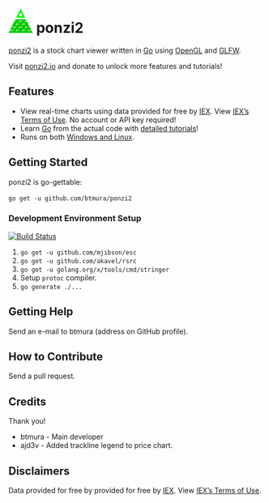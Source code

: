 # ![ponzi2 logo of a pyramid](internal/app/view/ui/data/icon.png) ponzi2

[ponzi2](https://ponzi2.io) is a stock chart viewer written in [Go](https://golang.org) using [OpenGL](https://github.com/go-gl/gl) and [GLFW](https://github.com/go-gl/glfw/).

Visit [ponzi2.io](https://ponzi2.io) and donate to unlock more features and tutorials!

## Features

* View real-time charts using data provided for free by [IEX](https://iextrading.com/developer). View [IEX’s Terms of Use](https://iextrading.com/api-exhibit-a/). No account or API key required!
* Learn [Go](https://golang.org) from the actual code with [detailed tutorials](https://ponzi2.io/tutorials)!
* Runs on both [Windows and Linux](https://github.com/btmura/ponzi2/releases).

## Getting Started

ponzi2 is go-gettable:

`go get -u github.com/btmura/ponzi2`

### Development Environment Setup

[![Build Status](https://travis-ci.org/btmura/ponzi2.svg?branch=master)](https://travis-ci.org/btmura/ponzi2)

1. `go get -u github.com/mjibson/esc`
2. `go get -u github.com/akavel/rsrc`
3. `go get -u golang.org/x/tools/cmd/stringer`
4. Setup `protoc` compiler.
5. `go generate ./...`

## Getting Help

Send an e-mail to btmura (address on GitHub profile).

## How to Contribute

Send a pull request.

## Credits

Thank you!

* btmura - Main developer
* ajd3v - Added trackline legend to price chart.

## Disclaimers

Data provided for free by provided for free by [IEX](https://iextrading.com/developer). View [IEX’s Terms of Use](https://iextrading.com/api-exhibit-a/).
